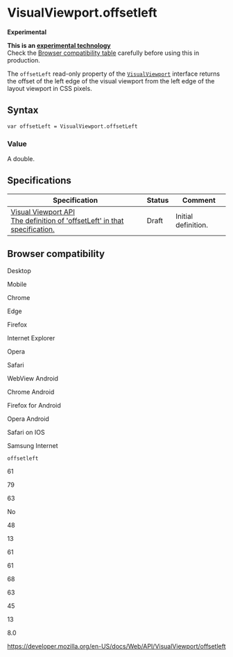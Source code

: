 VisualViewport.offsetleft
=========================

**Experimental**

**This is an [experimental technology](https://developer.mozilla.org/en-US/docs/MDN/Guidelines/Conventions_definitions#experimental)**  
Check the [Browser compatibility table](#browser_compatibility) carefully before using this in production.

The `offsetLeft` read-only property of the [`VisualViewport`](../visualviewport) interface returns the offset of the left edge of the visual viewport from the left edge of the layout viewport in CSS pixels.

Syntax
------

    var offsetLeft = VisualViewport.offsetLeft

### Value

A double.

Specifications
--------------

<table><thead><tr class="header"><th>Specification</th><th>Status</th><th>Comment</th></tr></thead><tbody><tr class="odd"><td><a href="https://wicg.github.io/visual-viewport/#dom-visualviewport-offsetleft">Visual Viewport API<br />
<span class="small">The definition of 'offsetLeft' in that specification.</span></a></td><td><span class="spec-draft">Draft</span></td><td>Initial definition.</td></tr></tbody></table>

Browser compatibility
---------------------

Desktop

Mobile

Chrome

Edge

Firefox

Internet Explorer

Opera

Safari

WebView Android

Chrome Android

Firefox for Android

Opera Android

Safari on IOS

Samsung Internet

`offsetleft`

61

79

63

No

48

13

61

61

68

63

45

13

8.0

<a href="https://developer.mozilla.org/en-US/docs/Web/API/VisualViewport/offsetleft" class="_attribution-link">https://developer.mozilla.org/en-US/docs/Web/API/VisualViewport/offsetleft</a>

